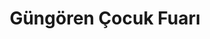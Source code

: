 ---
order: 7
title:  "Güngören Çocuk Fuarı"
img: "assets/images/slides/7.jpg"
mobile-img: "assets/images/slides/7m.jpg"
href: "#"
target: "" # _blank
---